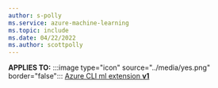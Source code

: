 ```yaml
---
author: s-polly
ms.service: azure-machine-learning
ms.topic: include
ms.date: 04/22/2022
ms.author: scottpolly
---
```


**APPLIES TO:** :::image type="icon" source="../media/yes.png" border="false"::: [Azure CLI ml extension **v1**](../v1/reference-azure-machine-learning-cli.md)
